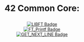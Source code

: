 <div align="center">
  
# <p align="center">42 Common Core:</p>

[![LIBFT Badge](https://github.com/0h-laugh/assets/blob/main/LIBFT.png)](https://github.com/0h-laugh/Core/tree/main/libft)<br>
[![FT_Printf Badge](https://github.com/0h-laugh/assets/blob/main/LIBFT%20(1).png)](https://github.com/0h-laugh/Core/tree/main/ft_printf)<br>
[![GET_NEXT_LINE Badge](https://github.com/0h-laugh/assets/blob/main/LIBFT%20(2).png)](https://github.com/0h-laugh/Core/tree/main/get_next_line)

</div>
<div align="center">
